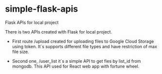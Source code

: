 # simple-flask-apis
Flask APIs for local project


There is two APIs created with Flask for local project.

- First route /upload created for uploading files to Google Cloud Storage using token. It`s supports different file types and have restriction of max file size.

- Second one, /user_list it`s a simple API to get fies by list_id from mongodb. This API used for React web app with fortune wheel.
